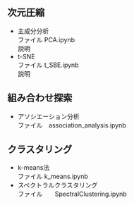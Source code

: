 ## 次元圧縮  
* 主成分分析  
ファイル PCA.ipynb  
説明  
* t-SNE  
ファイル t_SBE.ipynb  
説明

## 組み合わせ探索  
* アソシエーション分析  
ファイル　association_analysis.ipynb

## クラスタリング
* k-means法  
ファイル k_means.ipynb
* スペクトラルクラスタリング  
ファイル　　SpectralClustering.ipynb
